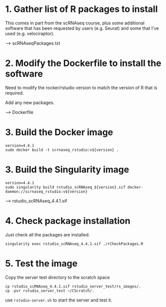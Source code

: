 # 1. Gather list of R packages to install

This comes in part from the scRNAseq course, plus some additional software that
has been requested by users (e.g. Seurat) and some that I've used (e.g.
velociraptor).

--> scRNAseqPackages.txt

# 2. Modify the Dockerfile to install the software

Need to modify the rocker/rstudio version to match the version of R that is required.

Add any new packages.

--> Dockerfile

# 3. Build the Docker image

```
version=4.4.1
sudo docker build -t scrnaseq_rstudio:v${version} .
```

# 3. Build the Singularity image

```
version=4.4.1
sudo singularity build rstudio_scRNAseq_${version}.sif docker-daemon://scrnaseq_rstudio:v${version}
```
--> rstudio_scRNAseq_4.4.1.sif

# 4. Check package installation

Just check all the packages are installed.

```
singularity exec rstudio_scRNAseq_4.4.1.sif ./rCheckPackages.R 
```

# 5. Test the image

Copy the server test directory to the scratch space

```
cp rstudio_scRNAseq_4.4.1.sif rstudio_server_test/rs_images/.
cp -pvr rstudio_server_test ~/CScratch/.
```

use `rstudio-server.sh` to start the server and test it.